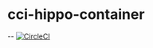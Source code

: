 # cci-hippo-container
--
[![CircleCI](https://dl.circleci.com/status-badge/img/gh/mayoct/cci-hippo-container/tree/main.svg?style=svg)](https://dl.circleci.com/status-badge/redirect/gh/mayoct/cci-hippo-container/tree/main)
